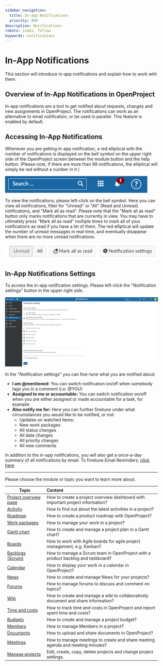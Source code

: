 ```yaml
---
sidebar_navigation:
  title: In-app Notifications
  priority: 990
description: Notifications
robots: index, follow
keywords: notifications
---
```

# In-App Notifications

This section will introduce in-app notifications and explain how to work with them. 



## Overview of In-App Notifications in OpenProject

In-app notifications are a tool to get notified about requests, changes and new assignments in OpenProject. The notifications can work as an alternative to email notification, or be used in parallel. This feature is enabled by default.

## Accessing In-App Notifications

Whenever you are getting in-app notification, a red elliptical with the number of notifications is displayed on the bell symbol on the upper right side of the OpenProject screen between the module button and the help button. (Please note, if there are more than 99 notifications, the elliptical will simply be red without a number in it )

![notifications](IaN-1.PNG)

To view the notifications, please left-click on the bell symbol. Here you can view all notifications, filter for "Unread" or "All" (Read and Unread) notifications, and "Mark all as read". Please note that the "Mark all as read" button only marks notifications that are currently in view. You may have to ultimately press "Mark all as read" multiple times to mark all of your notifications as read if you have a lot of them. The red elliptical will update the number of unread messages in real-time, and eventually disappear when there are no more unread notifications.

![notifications](IaN-2.PNG)

## In-App Notifications Settings

To access the in-app notification settings. Please left-click the "Notification settings" button in the upper right side.

![notifications](IaN-3.PNG)

In the "Notification settings" you can fine-tune what you are notified about:

- **I am @mentioned**: You can switch notification on/off  when somebody tags you in a comment (i.e. @YOU)
- **Assigned to me or accountable:** You can switch notification on/off when you are either assigned or made accountable for a task, for example.
- **Also notify me for:** Here you can further finetune under what circumstances you would like to be notified, or not:
  - Updates on watched items:
  - New work packages
  - All status changes
  - All date changes
  - All priority changes
  - All new comments


In addition to the in-app notifications, you will also get a once-a-day summary of all notifications by email. To finetune Email Reminders, [click here](../../getting-started/my-account#email-reminders)

___


Please choose the module or topic you want to learn more about.

| Topic                                    | Content                                  |
| ---------------------------------------- | :--------------------------------------- |
| [Project overview page](project-overview) | How to create a project overview dashboard with important project information? |
| [Activity](activity)                     | How to find out about the latest activities in a project? |
| [Roadmap](roadmap)                       | How to create a product roadmap with OpenProject? |
| [Work packages](work-packages)           | How to manage your work in a project?    |
| [Gantt chart](gantt-chart)               | How to create and manage a project plan in a Gantt chart? |
| [Boards](agile-boards)                   | How to work with Agile boards for agile project management, e.g. Kanban? |
| [Backlogs (Scrum)](backlogs-scrum)       | How to manage a Scrum team in OpenProject with a product backlog and taskboard? |
| [Calendar](calendar)                     | How to display your work in a calendar in OpenProject? |
| [News](news)                             | How to create and manage News for your projects? |
| [Forums](forums)                         | How to manage forums to discuss and comment on topics? |
| [Wiki](wiki)                             | How to create and manage a wiki to collaboratively document and share information? |
| [Time and costs](time-and-costs)         | How to track time and costs in OpenProject and report spent time and costs? |
| [Budgets](budgets)                       | How to create and manage a project budget? |
| [Members](members/)                      | How to manage Members in a project?      |
| [Documents](documents)                   | How to upload and share documents in OpenProject? |
| [Meetings](meetings)                     | How to manage meetings to create and share meeting agenda and meeting minutes? |
| [Manage projects](projects)              | Edit, create, copy, delete projects and change project settings. |

